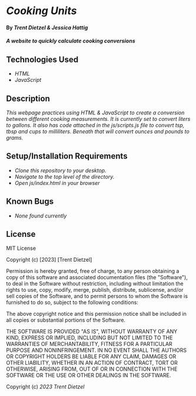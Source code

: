 # _Cooking Units_

#### By _**Trent Dietzel & Jessica Hattig**_

#### _A website to quickly calculate cooking conversions_

## Technologies Used

* _HTML_
* _JavaScript_

## Description

_This webpage practices using HTML & JavaScript to create a conversion between different cooking measurements. It is currently set to convert liters to gallons. It also has code attached in the js/scripts.js file to convert tsp, tbsp and cups to milliliters. Beneath that will convert ounces and pounds to grams._

## Setup/Installation Requirements

* _Clone this repository to your desktop._
* _Navigate to the top level of the directory._
* _Open js/index.html in your browser_

## Known Bugs

* _None found currently_

## License

MIT License

Copyright (c) [2023] [Trent Dietzel]

Permission is hereby granted, free of charge, to any person obtaining a copy
of this software and associated documentation files (the "Software"), to deal
in the Software without restriction, including without limitation the rights
to use, copy, modify, merge, publish, distribute, sublicense, and/or sell
copies of the Software, and to permit persons to whom the Software is
furnished to do so, subject to the following conditions:

The above copyright notice and this permission notice shall be included in all
copies or substantial portions of the Software.

THE SOFTWARE IS PROVIDED "AS IS", WITHOUT WARRANTY OF ANY KIND, EXPRESS OR
IMPLIED, INCLUDING BUT NOT LIMITED TO THE WARRANTIES OF MERCHANTABILITY,
FITNESS FOR A PARTICULAR PURPOSE AND NONINFRINGEMENT. IN NO EVENT SHALL THE
AUTHORS OR COPYRIGHT HOLDERS BE LIABLE FOR ANY CLAIM, DAMAGES OR OTHER
LIABILITY, WHETHER IN AN ACTION OF CONTRACT, TORT OR OTHERWISE, ARISING FROM,
OUT OF OR IN CONNECTION WITH THE SOFTWARE OR THE USE OR OTHER DEALINGS IN THE
SOFTWARE.

Copyright (c) _2023_ _Trent Dietzel_